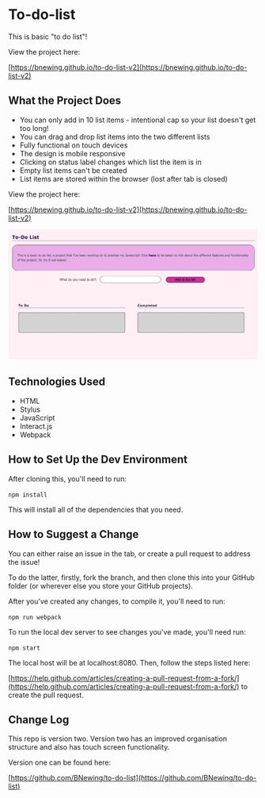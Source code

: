 # To-do-list

This is basic "to do list"!

View the project here:

[https://bnewing.github.io/to-do-list-v2](https://bnewing.github.io/to-do-list-v2)

## What the Project Does

- You can only add in 10 list items - intentional cap so your list doesn't get too long!
- You can drag and drop list items into the two different lists
- Fully functional on touch devices
- The design is mobile responsive
- Clicking on status label changes which list the item is in
- Empty list items can't be created
- List items are stored within the browser (lost after tab is closed)

View the project here:

[https://bnewing.github.io/to-do-list-v2](https://bnewing.github.io/to-do-list-v2)

<img src="./assets/screenshot.png" alt="screenshot">

## Technologies Used

- HTML
- Stylus
- JavaScript
- Interact.js
- Webpack


## How to Set Up the Dev Environment

After cloning this, you'll need to run:

`npm install`

This will install all of the dependencies that you need.


## How to Suggest a Change

You can either raise an issue in the tab, or create a pull request to address the issue!

To do the latter, firstly, fork the branch, and then clone this into your GitHub folder (or wherever else you store your GitHub projects).

After you've created any changes, to compile it, you'll need to run:

`npm run webpack`

To run the local dev server to see changes you've made, you'll need run:

`npm start`

The local host will be at localhost:8080. Then, follow the steps listed here:

[https://help.github.com/articles/creating-a-pull-request-from-a-fork/](https://help.github.com/articles/creating-a-pull-request-from-a-fork/) to create the pull request.

## Change Log

This repo is version two. Version two has an improved organisation structure and also has touch screen functionality.

Version one can be found here:

[https://github.com/BNewing/to-do-list](https://github.com/BNewing/to-do-list)
